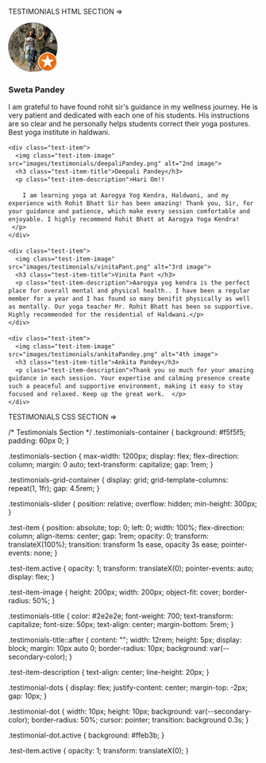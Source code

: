 
 TESTIMONIALS HTML SECTION =>

<div class="testimonials-slider">
    <div class="test-item active">
      <img class="test-item-image" src="images/testimonials/swetaPandey.png" alt="1st image">
      <h3 class="test-item-title">Sweta Pandey</h3>
      <p class="test-item-description">I am grateful to have found rohit sir's guidance in my wellness journey. He is very patient and dedicated with each one of his students. His instructions are so clear and he personally helps students correct their yoga postures.
        Best yoga institute in haldwani.</p>
    </div>

    <div class="test-item">
      <img class="test-item-image" src="images/testimonials/deepaliPandey.png" alt="2nd image">
      <h3 class="test-item-title">Deepali Pandey</h3>
      <p class="test-item-description">Hari Om!!

        I am learning yoga at Aarogya Yog Kendra, Haldwani, and my experience with Rohit Bhatt Sir has been amazing! Thank you, Sir, for your guidance and patience, which make every session comfortable and enjoyable. I highly recommend Rohit Bhatt at Aarogya Yoga Kendra!
     </p>
    </div>

    <div class="test-item">
      <img class="test-item-image" src="images/testimonials/vinitaPant.png" alt="3rd image">
      <h3 class="test-item-title">Vinita Pant </h3>
      <p class="test-item-description">Aarogya yog kendra is the perfect place for overall mental and physical health.. I have been a regular member for a year and I has found so many benifit physically as well as mentally. Our yoga teacher Mr. Rohit Bhatt has been so supportive. Highly recommended for the residential of Haldwani.</p>
    </div>

    <div class="test-item">
      <img class="test-item-image" src="images/testimonials/ankitaPandey.png" alt="4th image">
      <h3 class="test-item-title">Ankita Pandey</h3>
      <p class="test-item-description">Thank you so much for your amazing guidance in each session. Your expertise and calming presence create such a peaceful and supportive environment, making it easy to stay focused and relaxed. Keep up the great work.  </p>
    </div>
  </div>
  <div class="testimonial-dots" id="testimonialDots"></div>



TESTIMONIALS CSS SECTION =>

/* Testimonials Section */
.testimonials-container {
  background: #f5f5f5;
  padding: 60px 0;
}

.testimonials-section {
  max-width: 1200px;
  display: flex;
  flex-direction: column;
  margin: 0 auto;
  text-transform: capitalize;
  gap: 1rem;
}

.testimonials-grid-container {
  display: grid;
  grid-template-columns: repeat(1, 1fr);
  gap: 4.5rem;
}

.testimonials-slider {
  position: relative;
  overflow: hidden;
  min-height: 300px;
}

.test-item {
  position: absolute;
  top: 0;
  left: 0;
  width: 100%;
  flex-direction: column;
  align-items: center;
  gap: 1rem;
  opacity: 0;
  transform: translateX(100%);
  transition: transform 1s ease, opacity 3s ease;
  pointer-events: none;
}

.test-item.active {
  opacity: 1;
  transform: translateX(0);
  pointer-events: auto;
  display: flex;
}

.test-item-image {
  height: 200px;
  width: 200px;
  object-fit: cover;
  border-radius: 50%;
}

.testimonials-title {
  color: #2e2e2e;
  font-weight: 700;
  text-transform: capitalize;
  font-size: 50px;
  text-align: center;
  margin-bottom: 5rem;
}

.testimonials-title::after {
  content: "";
  width: 12rem;
  height: 5px;
  display: block;
  margin: 10px auto 0;
  border-radius: 10px;
  background: var(--secondary-color);
}

.test-item-description {
  text-align: center;
  line-height: 20px;
}

.testimonial-dots {
  display: flex;
  justify-content: center;
  margin-top: -2px;
  gap: 10px;
}

.testimonial-dot {
  width: 10px;
  height: 10px;
  background: var(--secondary-color);
  border-radius: 50%;
  cursor: pointer;
  transition: background 0.3s;
}

.testimonial-dot.active {
  background: #ffeb3b;
}

.test-item.active {
  opacity: 1;
  transform: translateX(0);
}
